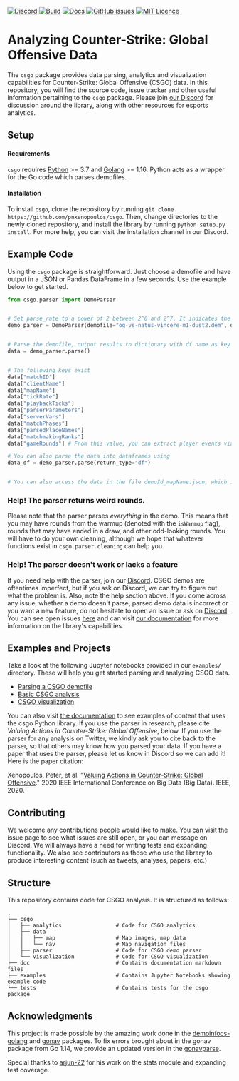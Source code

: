 [![Discord](https://img.shields.io/discord/868146581419999232?color=blue&label=Discord&logo=discord)](https://discord.gg/W34XjsSs2H) [![Build](https://github.com/pnxenopoulos/csgo/actions/workflows/build.yml/badge.svg)](https://github.com/pnxenopoulos/csgo/actions/workflows/build.yml) [![Docs](https://img.shields.io/badge/docs-Documentation-informational)](https://github.com/pnxenopoulos/csgo/tree/main/docs) [![GitHub issues](https://img.shields.io/github/issues/pnxenopoulos/csgo)](https://github.com/pnxenopoulos/csgo/issues) [![MIT Licence](https://img.shields.io/badge/license-MIT-lightgrey)](https://github.com/pnxenopoulos/csgo/blob/master/LICENSE) 

# Analyzing Counter-Strike: Global Offensive Data
The `csgo` package provides data parsing, analytics and visualization capabilities for Counter-Strike: Global Offensive (CSGO) data. In this repository, you will find the source code, issue tracker and other useful information pertaining to the `csgo` package. Please join [our Discord](https://discord.gg/W34XjsSs2H) for discussion around the library, along with other resources for esports analytics.

## Setup
#### Requirements
`csgo` requires [Python](https://www.python.org/downloads/) >= 3.7 and [Golang](https://golang.org/dl/) >= 1.16. Python acts as a wrapper for the Go code which parses demofiles.

#### Installation
To install `csgo`, clone the repository by running `git clone https://github.com/pnxenopoulos/csgo`. Then, change directories to the newly cloned repository, and install the library by running `python setup.py install`. For more help, you can visit the installation channel in our Discord.

## Example Code
Using the `csgo` package is straightforward. Just choose a demofile and have output in a JSON or Pandas DataFrame in a few seconds. Use the example below to get started.

```python
from csgo.parser import DemoParser


# Set parse_rate to a power of 2 between 2^0 and 2^7. It indicates the spacing between parsed ticks. Larger numbers result in fewer frames recorded. 128 indicates a frame per second on professional game demos.
demo_parser = DemoParser(demofile="og-vs-natus-vincere-m1-dust2.dem", demo_id="og-vs-natus-vincere", parse_rate=128)


# Parse the demofile, output results to dictionary with df name as key
data = demo_parser.parse()


# The following keys exist
data["matchID"]
data["clientName"]
data["mapName"]
data["tickRate"]
data["playbackTicks"]
data["parserParameters"]
data["serverVars"]
data["matchPhases"]
data["parsedPlaceNames"]
data["matchmakingRanks"]
data["gameRounds"] # From this value, you can extract player events via: data['gameRounds'][i]['kills'], etc.

# You can also parse the data into dataframes using
data_df = demo_parser.parse(return_type="df")


# You can also access the data in the file demoId_mapName.json, which is written in your working directory
```

### Help! The parser returns weird rounds.
Please note that the parser parses _everything_ in the demo. This means that you may have rounds from the warmup (denoted with the `isWarmup` flag), rounds that may have ended in a draw, and other odd-looking rounds. You will have to do your own cleaning, although we hope that whatever functions exist in `csgo.parser.cleaning` can help you.

### Help! The parser doesn't work or lacks a feature
If you need help with the parser, join our [Discord](https://discord.gg/3JrhKYcEKW). CSGO demos are oftentimes imperfect, but if you ask on Discord, we can try to figure out what the problem is. Also, note the help section above. If you come across any issue, whether a demo doesn't parse, parsed demo data is incorrect or you want a new feature, do not hesitate to open an issue or ask on [Discord](https://discord.gg/W34XjsSs2H). You can see open issues [here](https://github.com/pnxenopoulos/csgo/issues) and can visit [our documentation](https://github.com/pnxenopoulos/csgo/tree/main/csgo/docs) for more information on the library's capabilities.

## Examples and Projects
Take a look at the following Jupyter notebooks provided in our `examples/` directory. These will help you get started parsing and analyzing CSGO data.

- [Parsing a CSGO demofile](https://github.com/pnxenopoulos/csgo/blob/master/examples/00_Parsing_a_CSGO_Demofile.ipynb)
- [Basic CSGO analysis](https://github.com/pnxenopoulos/csgo/blob/master/examples/01_Basic_CSGO_Analysis.ipynb)
- [CSGO visualization](https://github.com/pnxenopoulos/csgo/blob/main/examples/02_Basic_CSGO_Visualization.ipynb)

You can also visit [the documentation](https://github.com/pnxenopoulos/csgo/blob/main/docs/projects.md) to see examples of content that uses the csgo Python library. If you use the parser in research, please cite *Valuing Actions in Counter-Strike: Global Offensive*, below. If you use the parser for any analysis on Twitter, we kindly ask you to cite back to the parser, so that others may know how you parsed your data. If you have a paper that uses the parser, please let us know in Discord so we can add it! Here is the paper citation:

Xenopoulos, Peter, et al. "[Valuing Actions in Counter-Strike: Global Offensive](https://arxiv.org/pdf/2011.01324.pdf)." 2020 IEEE International Conference on Big Data (Big Data). IEEE, 2020.

## Contributing
We welcome any contributions people would like to make. You can visit the issue page to see what issues are still open, or you can message on Discord. We will always have a need for writing tests and expanding functionality. We also see contributors as those who use the library to produce interesting content (such as tweets, analyses, papers, etc.)

## Structure
This repository contains code for CSGO analysis. It is structured as follows:

```
.
├── csgo
│   ├── analytics                 # Code for CSGO analytics
│   ├── data                      
│   │   ├── map                   # Map images, map data
│   │   └── nav                   # Map navigation files
│   ├── parser                    # Code for CSGO demo parser
│   └── visualization             # Code for CSGO visualization
├── doc                           # Contains documentation markdown files
├── examples                      # Contains Jupyter Notebooks showing example code
└── tests                         # Contains tests for the csgo package
```

## Acknowledgments
This project is made possible by the amazing work done in the [demoinfocs-golang](https://github.com/markus-wa/demoinfocs-golang) and [gonav](https://github.com/mrazza/gonav) packages. To fix errors brought about in the gonav package from Go 1.14, we provide an updated version in the [gonavparse](https://github.com/pnxenopoulos/csgonavparse).

Special thanks to [arjun-22](https://github.com/arjun-22) for his work on the stats module and expanding test coverage.
